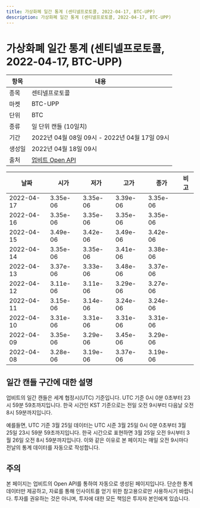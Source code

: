 ```yaml
---
title: 가상화폐 일간 통계 (센티넬프로토콜, 2022-04-17, BTC-UPP)
description: 가상화폐 일간 통계 (센티넬프로토콜, 2022-04-17, BTC-UPP)
---
```



가상화폐 일간 통계 (센티넬프로토콜, 2022-04-17, BTC-UPP)
===

|항목|내용|
|--|--|
|종목|센티넬프로토콜|
|마켓|BTC-UPP|
|단위|BTC|
|종류|일 단위 캔들 (10일치)|
|기간|2022년 04월 08일 09시 - 2022년 04월 17일 09시|
|생성일|2022년 04월 18일 09시|
|출처|[업비트 Open API](https://docs.upbit.com)|


|날짜|시가|저가|고가|종가|비고|
|--|--|--|--|--|--|
|2022-04-17|3.35e-06|3.35e-06|3.39e-06|3.35e-06|    |
|2022-04-16|3.35e-06|3.35e-06|3.35e-06|3.35e-06|    |
|2022-04-15|3.49e-06|3.42e-06|3.49e-06|3.42e-06|    |
|2022-04-14|3.35e-06|3.35e-06|3.41e-06|3.38e-06|    |
|2022-04-13|3.37e-06|3.33e-06|3.48e-06|3.37e-06|    |
|2022-04-12|3.11e-06|3.11e-06|3.29e-06|3.27e-06|    |
|2022-04-11|3.15e-06|3.14e-06|3.24e-06|3.24e-06|    |
|2022-04-10|3.31e-06|3.31e-06|3.31e-06|3.31e-06|    |
|2022-04-09|3.35e-06|3.29e-06|3.45e-06|3.29e-06|    |
|2022-04-08|3.28e-06|3.19e-06|3.37e-06|3.19e-06|    |


일간 캔들 구간에 대한 설명
---


업비트의 일간 캔들은 세계 협정시(UTC) 기준입니다. 
UTC 기준 0시 0분 0초부터 23시 59분 59초까지입니다. 
한국 시간인 KST 기준으로는 전일 오전 9시부터 다음날 오전 8시 59분까지입니다. 


예를들면, UTC 기준 3월 25일 데이터는 UTC 시준 3월 25일 0시 0분 0초부터 3월 25일 23시 59분 59초까지입니다. 
한국 시간으로 표현하면 3월 25일 오전 9시부터 3월 26일 오전 8시 59분까지입니다. 
이와 같은 이유로 본 페이지는 매일 오전 9시마다 전날의 통계 데이터를 자동으로 작성합니다. 


주의
---


본 페이지는 업비트의 Open API를 통하여 자동으로 생성된 페이지입니다. 
단순한 통계 데이터만 제공하고, 자료를 통해 인사이트를 얻기 위한 참고용으로만 사용하시기 바랍니다. 
투자를 권유하는 것은 아니며, 투자에 대한 모든 책임은 투자자 본인에게 있습니다. 
